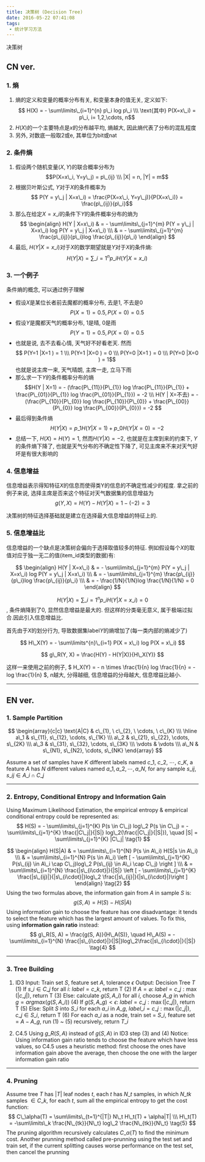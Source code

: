 ```yaml
---
title: 决策树 (Decision Tree)
date: 2016-05-22 07:41:08
tags:
 - 统计学习方法
---
```


决策树

<!--more-->

## CN ver.
### 1. 熵
1. 熵的定义和变量的概率分布有关, 和变量本身的值无关, 定义如下:
 $$ H(X) = - \sum\limits\_{i=1}^{n} p\_i log p\_i \\\ 
 \text{其中} P(X=x\_i) = p\_i, i= 1,2,\cdots, n$$
2. $H(X)$的一个主要特点是$x$的分布越平均, 熵越大, 因此熵代表了分布的混乱程度
3. 另外, 对数底一般取2或e, 其单位为bit或nat

### 2. 条件熵
1. 假设两个随机变量$(X, Y)$的联合概率分布为$$P(X=x\_i, Y=y\_j) = p\_{ij} \\\ |X| = n, |Y| = m$$
2. 根据贝叶斯公式, $Y$对于$X$的条件概率为$$ P(Y = y\_j | X=x\_i) = \frac{P(X=x\_i, Y=y\_j)}{P(X=x\_i)} = \frac{p\_{ij}}{p\_i}$$
3. 那么在给定$X= x\_i$的条件下$Y$的条件概率分布的熵为
 $$
 \begin{align} 
 H(Y | X=x\_i) & = - \sum\limits\_{j=1}^{m} P(Y = y\_j | X=x\_i) log P(Y = y\_j | X=x\_i) \\\
 & =  - \sum\limits\_{j=1}^{m} \frac{p\_{ij}}{p\_i}log \frac{p\_{ij}}{p\_i}
 \end{align}
 $$
4. 最后, $H(Y | X=x\_i)$对于$X$的数学期望就是$Y$对于$X$的条件熵: 
 $$ H(Y | X) =  \sum\limits\_{i=1}^{n} p\_i H(Y | X=x\_i)$$

### 3. 一个例子
条件熵的概念, 可以通过例子理解

 - 假设$X$是某位长者前去魔都的概率分布, 去是1, 不去是0
 $$P(X=1) = 0.5, P(X=0) = 0.5$$
 - 假设$Y$是魔都天气的概率分布, 1是晴, 0是雨
 $$P(Y=1) = 0.5, P(X=0) = 0.5$$
 - 也就是说, 去不去看心情, 天气好不好看老天. 然而
 $$ P(Y=1 |X=1 ) = 1 \\\ P(Y=1 |X=0 ) = 0 \\\ P(Y=0 |X=1 ) = 0 \\\  P(Y=0 |X=0 ) = 1$$
 也就是说主席一来, 天气晴朗, 主席一走, 立马下雨
 - 那么求一下$Y$的条件概率分布的熵
 $$H(Y | X=1) = - (\frac{P\_{11}}{P\_{1}} log \frac{P\_{11}}{P\_{1}} + \frac{P\_{01}}{P\_{1}} log \frac{P\_{01}}{P\_{1}}) = -2 \\\
 H(Y | X=不去) = - (\frac{P\_{10}}{P\_{0}} log \frac{P\_{10}}{P\_{0}} + \frac{P\_{00}}{P\_{0}} log \frac{P\_{00}}{P\_{0}}) = -2
 $$
 - 最后得到条件熵 $$ H(Y | X) =p\_1 H(Y | X=1) + p\_0H(Y | X=0) = -2$$
 - 总结一下, $H(X) = H(Y) = 1$, 然而$H(Y | X) = -2$, 也就是在主席到来的约束下, $Y$的条件熵下降了, 也就是天气分布的不确定性下降了, 可见主席来不来对天气好坏是有很大影响的

### 4. 信息增益
信息增益表示得知特征$X$的信息而使得类Y的信息的不确定性减少的程度.
拿之前的例子来说, 选择主席是否来这个特征对天气数据集的信息增益为
$$ g(Y, X) = H(Y) - H(Y|X) = 1 - (-2) = 3$$

决策树的特征选择基础就是建立在选择最大信息增益的特征上的.

### 5. 信息增益比

信息增益的一个缺点是决策树会偏向于选择取值较多的特征. 例如假设每个$X$的取值对应于独一无二的值(item_id类型的数据)有:

$$
\begin{align} 
H(Y | X=x\_i) & = - \sum\limits\_{j=1}^{m} P(Y = y\_j | X=x\_i) log P(Y = y\_j | X=x\_i) \\\
& = - \sum\limits\_{j=1}^{m} \frac{p\_{ij}}{p\_i}log \frac{p\_{ij}}{p\_i} \\\
& = - \frac{1/N}{1/N}log \frac{1/N}{1/N} = 0
\end{align}
$$

$$ H(Y | X) =  \sum\limits\_{i=1}^{n} p\_i H(Y | X=x\_i) = 0 $$, 条件熵降到了0, 显然信息增益是最大的. 但这样的分类毫无意义, 属于极端过拟合.因此引入信息增益比.

首先由于$X$的划分行为, 导致数据集label$Y$的熵增加了(每一类内部的熵减少了)

$$ H\_X(Y) = - \sum\limits^{n}\_{i=1} P(X = x\_i) log P(X = x\_i) $$

$$ g\_R(Y, X) = \frac{H(Y) - H(Y|X)}{H\_X(Y)} $$

这样一来使用之前的例子, $ H\_X(Y) = - n \times \frac{1}{n} log \frac{1}{n} = - log \frac{1}{n} $, $n$越大, 分得越细, 信息增益的分母越大, 信息增益比越小.

---

## EN ver.
### 1. Sample Partition
$$
\begin{array}{c|c}
\text{A|C} &  c\_{1}, \ c\_{2}, \ \cdots, \ c\_{K}  \\\
\hline
a\_1 &  s\_{11}, s\_{12}, \cdots, s\_{1K} \\\
a\_2 &  s\_{21}, s\_{22}, \cdots, s\_{2K} \\\
a\_3 &  s\_{31}, s\_{32}, \cdots, s\_{3K} \\\
\vdots & \vdots  \\\
a\_N & s\_{N1}, s\_{N2}, \cdots, s\_{NK} 
\end{array}
$$

Assume a set of samples have $K$ different labels named  $c\_{1}, \ c\_{2}, \ \cdots, \ c\_{K}$, a feature $A$ has $N$ different values named $a\_1, a\_2, \cdots, a\_N$, for any sample $s\_{ij}$, $s\_{ij} \in A\_i \cap C\_j$

<!--more-->

---

### 2. Entropy, Conditional Entropy and Information Gain
Using Maximum Likelihood Estimation, the empirical entropy & empirical conditional entropy could be represented as:
$$
H(S) = - \sum\limits\_{j=1}^{K} P(s \in C\_j) log\_2 P(s \in C\_j) = - \sum\limits\_{j=1}^{K} \frac{|C\_j|}{|S|} log\_2(\frac{|C\_j|}{|S|}), \quad
|S| = \sum\limits\_{j=1}^{K} |C\_j|
\tag{1}
$$

$$
\begin{align}
H(S|A) & = \sum\limits\_{i=1}^{N} P(s \in A\_i)  H(S|s \in A\_i) \\\
& = \sum\limits\_{i=1}^{N} P(s \in A\_i) \left [  - \sum\limits\_{j=1}^{K} P(s\_{ij} \in A\_i \cap C\_j)log\_2 P(s\_{ij} \in A\_i \cap C\_j) \right ] \\\
& =  \sum\limits\_{i=1}^{N} \frac{|s\_{i\cdot}|}{|S|} \left [ - \sum\limits\_{j=1}^{K} \frac{|s\_{ij}|}{|s\_{i\cdot}|}log\_2 \frac{|s\_{ij}|}{|s\_{i\cdot}|}\right ]
\end{align}
\tag{2}
$$
Using the two formulas above, the information gain from $A$ in sample $S$ is:
$$g(S, A) = H(S) - H(S|A) \tag{3}$$
Using information gain to choose the feature has one disadvantage: it tends to select the feature which has the largest amount of values. To fix this, using **information gain ratio** instead:
$$
g\_R(S, A) = \frac{g(S, A)}{H\_A(S)}, \quad H\_A(S) = - \sum\limits\_{i=1}^{N} \frac{|s\_{i\cdot}|}{|S|}log\_2\frac{|s\_{i\cdot}|}{|S|}
\tag{4}
$$

---

### 3. Tree Building
1. ID3
 Input: Train set $S$, feature set $A$, tolerance $\epsilon$
 Output: Decision Tree $T$
 (1) If $s\_i \in C\_j$ for all $i$: $label = c\_k$, return T 
 (2) If $A = \varnothing$: $label=c\_j: \max(|c\_j|)$, return T
 (3) Else: calculate $g(S, A\_i)$ for all $i$, choose $A\_g$ in which $g = argmax(g(S, A\_i))$
 (4) If $g(S, A\_g) < \epsilon$: $label= c\_j: \max(|c\_j|)$, return T
 (5) Else: Split $S$ into $S\_i$ for each $a\_i$ in $A\_g$,  $label\_i= c\_j: \max(|c\_j|), c\_j \in S\_i$, return T
 (6) For each $a\_i$ as a node, train set = $S\_i$, feature set = $A - A\_g$, run (1) ~ (5) recursively, return $T\_i$

2. C4.5
 Using $g\_R(S, A)$ instead of $g(S, A)$ in ID3 step (3) and (4)
 Notice: Using information gain ratio tends to choose the feature which have less values, so C4.5 uses a heuristic method: first choose the ones have information gain above the average, then choose the one with the larger information gain ratio

---

### 4. Pruning
Assume tree $T$ has $|T|$ leaf nodes $t$, each $t$ has $N\_t$ samples, in which $N\_{tk}$ samples $\in C\_k$, for each $t$, sum all the empirical entropy to get the cost function:
$$
C\_\alpha(T) = \sum\limits\_{t=1}^{|T|} N\_t H\_t(T) + \alpha|T| \\\
H\_t(T) = -\sum\limits\_k \frac{N\_{tk}}{N\_t} log\_2 \frac{N\_{tk}}{N\_t}
\tag{5}
$$
The pruning algorithm recursively calculates $C\_\alpha(T)$ to find the minimum cost. Another prunning method called pre-prunning using the test set and train set, if the current splitting causes worse performance on the test set, then cancel the prunning

